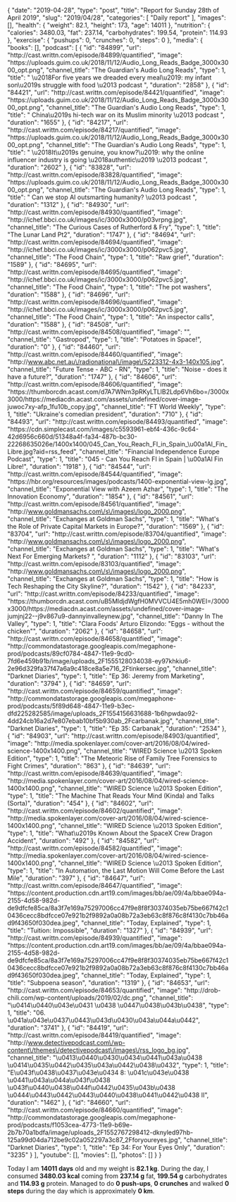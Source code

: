{
    "date": "2019-04-28",
    "type": "post",
    "title": "Report for Sunday 28th of April 2019",
    "slug": "2019\/04\/28",
    "categories": [
        "Daily report"
    ],
    "images": [],
    "health": {
        "weight": 82.1,
        "height": 173,
        "age": 14011
    },
    "nutrition": {
        "calories": 3480.03,
        "fat": 237.14,
        "carbohydrates": 199.54,
        "protein": 114.93
    },
    "exercise": {
        "pushups": 0,
        "crunches": 0,
        "steps": 0
    },
    "media": {
        "books": [],
        "podcast": [
            {
                "id": "84899",
                "url": "http:\/\/cast.writtn.com\/episode\/84899\/quantified",
                "image": "https:\/\/uploads.guim.co.uk\/2018\/11\/12\/Audio_Long_Reads_Badge_3000x3000_opt.png",
                "channel_title": "The Guardian's Audio Long Reads",
                "type": 1,
                "title": " \u2018For five years we dreaded every meal\u2019: my infant son\u2019s struggle with food \u2013 podcast ",
                "duration": "2858"
            },
            {
                "id": "84421",
                "url": "http:\/\/cast.writtn.com\/episode\/84421\/quantified",
                "image": "https:\/\/uploads.guim.co.uk\/2018\/11\/12\/Audio_Long_Reads_Badge_3000x3000_opt.png",
                "channel_title": "The Guardian's Audio Long Reads",
                "type": 1,
                "title": " China\u2019s hi-tech war on its Muslim minority \u2013 podcast ",
                "duration": "1655"
            },
            {
                "id": "84217",
                "url": "http:\/\/cast.writtn.com\/episode\/84217\/quantified",
                "image": "https:\/\/uploads.guim.co.uk\/2018\/11\/12\/Audio_Long_Reads_Badge_3000x3000_opt.png",
                "channel_title": "The Guardian's Audio Long Reads",
                "type": 1,
                "title": " \u2018It\u2019s genuine, you know?\u2019: why the online influencer industry is going \u2018authentic\u2019 \u2013 podcast ",
                "duration": "2602"
            },
            {
                "id": "83828",
                "url": "http:\/\/cast.writtn.com\/episode\/83828\/quantified",
                "image": "https:\/\/uploads.guim.co.uk\/2018\/11\/12\/Audio_Long_Reads_Badge_3000x3000_opt.png",
                "channel_title": "The Guardian's Audio Long Reads",
                "type": 1,
                "title": " Can we stop AI outsmarting humanity? \u2013 podcast ",
                "duration": "1312"
            },
            {
                "id": "84930",
                "url": "http:\/\/cast.writtn.com\/episode\/84930\/quantified",
                "image": "http:\/\/ichef.bbci.co.uk\/images\/ic\/3000x3000\/p03vrpng.jpg",
                "channel_title": "The Curious Cases of Rutherford & Fry",
                "type": 1,
                "title": "The Lunar Land Pt2",
                "duration": "1747"
            },
            {
                "id": "84694",
                "url": "http:\/\/cast.writtn.com\/episode\/84694\/quantified",
                "image": "http:\/\/ichef.bbci.co.uk\/images\/ic\/3000x3000\/p062pvc5.jpg",
                "channel_title": "The Food Chain",
                "type": 1,
                "title": "Raw grief",
                "duration": "1589"
            },
            {
                "id": "84695",
                "url": "http:\/\/cast.writtn.com\/episode\/84695\/quantified",
                "image": "http:\/\/ichef.bbci.co.uk\/images\/ic\/3000x3000\/p062pvc5.jpg",
                "channel_title": "The Food Chain",
                "type": 1,
                "title": "The pot washers",
                "duration": "1588"
            },
            {
                "id": "84696",
                "url": "http:\/\/cast.writtn.com\/episode\/84696\/quantified",
                "image": "http:\/\/ichef.bbci.co.uk\/images\/ic\/3000x3000\/p062pvc5.jpg",
                "channel_title": "The Food Chain",
                "type": 1,
                "title": "An inspector calls",
                "duration": "1588"
            },
            {
                "id": "84508",
                "url": "http:\/\/cast.writtn.com\/episode\/84508\/quantified",
                "image": "",
                "channel_title": "Gastropod",
                "type": 1,
                "title": "Potatoes in Space!",
                "duration": "0"
            },
            {
                "id": "84460",
                "url": "http:\/\/cast.writtn.com\/episode\/84460\/quantified",
                "image": "http:\/\/www.abc.net.au\/radionational\/image\/5223312-4x3-140x105.jpg",
                "channel_title": "Future Tense - ABC - RN",
                "type": 1,
                "title": "Noise - does it have a future?",
                "duration": "1747"
            },
            {
                "id": "84606",
                "url": "http:\/\/cast.writtn.com\/episode\/84606\/quantified",
                "image": "https:\/\/thumborcdn.acast.com\/d7A7WNm3pRKyLTLlB2Ldp6Vh6bo=\/3000x3000\/https:\/\/mediacdn.acast.com\/assets\/undefined\/cover-image-juwoc7xy-afp_1fu10b_copy.jpg",
                "channel_title": "FT World Weekly",
                "type": 1,
                "title": "Ukraine's comedian president",
                "duration": "710"
            },
            {
                "id": "84493",
                "url": "http:\/\/cast.writtn.com\/episode\/84493\/quantified",
                "image": "https:\/\/cdn.simplecast.com\/images\/c5593961-ebf4-436c-9c64-42d6956c660d\/51348a4f-fa34-487b-bc30-22268635026e\/1400x1400\/045_Can_You_Reach_FI_in_Spain_\u00a1Al_Fin_Libre.jpg?aid=rss_feed",
                "channel_title": "Financial Independence Europe Podcast",
                "type": 1,
                "title": "045 - Can You Reach FI in Spain | \u00a1Al Fin Libre!",
                "duration": "1918"
            },
            {
                "id": "84544",
                "url": "http:\/\/cast.writtn.com\/episode\/84544\/quantified",
                "image": "https:\/\/hbr.org\/resources\/images\/podcasts\/1400-exponential-view-lg.jpg",
                "channel_title": "Exponential View with Azeem Azhar",
                "type": 1,
                "title": "The Innovation Economy",
                "duration": "1854"
            },
            {
                "id": "84561",
                "url": "http:\/\/cast.writtn.com\/episode\/84561\/quantified",
                "image": "http:\/\/www.goldmansachs.com\/s\/images\/logo_2000.png",
                "channel_title": "Exchanges at Goldman Sachs",
                "type": 1,
                "title": "What's the Role of Private Capital Markets in Europe?",
                "duration": "1569"
            },
            {
                "id": "83704",
                "url": "http:\/\/cast.writtn.com\/episode\/83704\/quantified",
                "image": "http:\/\/www.goldmansachs.com\/s\/images\/logo_2000.png",
                "channel_title": "Exchanges at Goldman Sachs",
                "type": 1,
                "title": "What's Next For Emerging Markets? ",
                "duration": "1112"
            },
            {
                "id": "83103",
                "url": "http:\/\/cast.writtn.com\/episode\/83103\/quantified",
                "image": "http:\/\/www.goldmansachs.com\/s\/images\/logo_2000.png",
                "channel_title": "Exchanges at Goldman Sachs",
                "type": 1,
                "title": "How is Tech Reshaping the City Skyline?",
                "duration": "1542"
            },
            {
                "id": "84233",
                "url": "http:\/\/cast.writtn.com\/episode\/84233\/quantified",
                "image": "https:\/\/thumborcdn.acast.com\/uB5MldjdWgfH0MVVCU4E5mh0WEI=\/3000x3000\/https:\/\/mediacdn.acast.com\/assets\/undefined\/cover-image-jumjnj22--j9v867u9-dannyinvalleynew.jpg",
                "channel_title": "Danny In The Valley",
                "type": 1,
                "title": "Clara Foods' Arturo Elizondo: \"Eggs - without the chicken\"",
                "duration": "2062"
            },
            {
                "id": "84658",
                "url": "http:\/\/cast.writtn.com\/episode\/84658\/quantified",
                "image": "http:\/\/commondatastorage.googleapis.com\/megaphone-prod\/podcasts\/89cf0784-4847-11e9-9cd0-7fd6e459b91b\/image\/uploads_2F1555128034038-ey97khkiu6-2e96d329fa37f47a6a9c418ce8a5e716_2Ftinkersec.jpg",
                "channel_title": "Darknet Diaries",
                "type": 1,
                "title": "Ep 36: Jeremy from Marketing",
                "duration": "3794"
            },
            {
                "id": "84659",
                "url": "http:\/\/cast.writtn.com\/episode\/84659\/quantified",
                "image": "http:\/\/commondatastorage.googleapis.com\/megaphone-prod\/podcasts\/5f89d648-4847-11e9-b3ec-dfd225282585\/image\/uploads_2F1554156631688-1b6hpwdao92-4dd24cb16a2d7e807ebab10bf5b930ab_2Fcarbanak.jpg",
                "channel_title": "Darknet Diaries",
                "type": 1,
                "title": "Ep 35: Carbanak",
                "duration": "2534"
            },
            {
                "id": "84903",
                "url": "http:\/\/cast.writtn.com\/episode\/84903\/quantified",
                "image": "http:\/\/media.spokenlayer.com\/cover-art\/2016\/08\/04\/wired-science-1400x1400.png",
                "channel_title": "WIRED Science \u2013 Spoken Edition",
                "type": 1,
                "title": "The Meteoric Rise of Family Tree Forensics to Fight Crimes",
                "duration": "863"
            },
            {
                "id": "84639",
                "url": "http:\/\/cast.writtn.com\/episode\/84639\/quantified",
                "image": "http:\/\/media.spokenlayer.com\/cover-art\/2016\/08\/04\/wired-science-1400x1400.png",
                "channel_title": "WIRED Science \u2013 Spoken Edition",
                "type": 1,
                "title": "The Machine That Reads Your Mind (Kinda) and Talks (Sorta)",
                "duration": "454"
            },
            {
                "id": "84602",
                "url": "http:\/\/cast.writtn.com\/episode\/84602\/quantified",
                "image": "http:\/\/media.spokenlayer.com\/cover-art\/2016\/08\/04\/wired-science-1400x1400.png",
                "channel_title": "WIRED Science \u2013 Spoken Edition",
                "type": 1,
                "title": "What\u2019s Known About the SpaceX Crew Dragon Accident",
                "duration": "492"
            },
            {
                "id": "84582",
                "url": "http:\/\/cast.writtn.com\/episode\/84582\/quantified",
                "image": "http:\/\/media.spokenlayer.com\/cover-art\/2016\/08\/04\/wired-science-1400x1400.png",
                "channel_title": "WIRED Science \u2013 Spoken Edition",
                "type": 1,
                "title": "In Automation, the Last Motion Will Come Before the Last Mile",
                "duration": "397"
            },
            {
                "id": "84647",
                "url": "http:\/\/cast.writtn.com\/episode\/84647\/quantified",
                "image": "https:\/\/content.production.cdn.art19.com\/images\/bb\/ae\/09\/4a\/bbae094a-2155-4d58-982d-de9dfcfe85ca\/8a3f7e169a75297006cc47f9e8f8f30374035eb75be667f42c10436cecc8bdfcce07e921b2f9892a0a08b72a3eb63c8f876c8f4130c7bb46ad9f43650f030dea.jpeg",
                "channel_title": "Today, Explained",
                "type": 1,
                "title": "Tuition: Impossible",
                "duration": "1327"
            },
            {
                "id": "84939",
                "url": "http:\/\/cast.writtn.com\/episode\/84939\/quantified",
                "image": "https:\/\/content.production.cdn.art19.com\/images\/bb\/ae\/09\/4a\/bbae094a-2155-4d58-982d-de9dfcfe85ca\/8a3f7e169a75297006cc47f9e8f8f30374035eb75be667f42c10436cecc8bdfcce07e921b2f9892a0a08b72a3eb63c8f876c8f4130c7bb46ad9f43650f030dea.jpeg",
                "channel_title": "Today, Explained",
                "type": 1,
                "title": "Subpoena season",
                "duration": "1319"
            },
            {
                "id": "84653",
                "url": "http:\/\/cast.writtn.com\/episode\/84653\/quantified",
                "image": "http:\/\/drob-chili.com\/wp-content\/uploads\/2019\/02\/dc.png",
                "channel_title": "\u0414\u0440\u043e\u0431 \u0438 \u0447\u0438\u043b\u0438",
                "type": 1,
                "title": "06. \u041a\u043e\u0437\u0443\u043d\u0430\u043a\u044a\u0442",
                "duration": "3741"
            },
            {
                "id": "84419",
                "url": "http:\/\/cast.writtn.com\/episode\/84419\/quantified",
                "image": "http:\/\/www.detectivepodcast.com\/wp-content\/themes\/detectivepodcast\/images\/rss_logo_bg.jpg",
                "channel_title": "\u0413\u0440\u0430\u0434\u0441\u043a\u0438 \u0414\u0435\u0442\u0435\u043a\u0442\u0438\u0432",
                "type": 1,
                "title": "E\u043f\u0438\u0437\u043e\u0434 8: \u041c\u043e\u0438 \u0441\u043a\u044a\u043f\u0438 \u043f\u0440\u0438\u044f\u0442\u0435\u043b\u0438 \u0444\u0443\u0442\u0443\u0440\u0438\u0441\u0442\u0438 II",
                "duration": "1462"
            },
            {
                "id": "84660",
                "url": "http:\/\/cast.writtn.com\/episode\/84660\/quantified",
                "image": "http:\/\/commondatastorage.googleapis.com\/megaphone-prod\/podcasts\/f1053cea-4773-11e9-b69e-2b7b70a1bdfa\/image\/uploads_2F1552767298412-dknyled97hb-125a99d04da712be9c02a052297a3c87_2Fforyoureyes.jpg",
                "channel_title": "Darknet Diaries",
                "type": 1,
                "title": "Ep 34: For Your Eyes Only",
                "duration": "3235"
            }
        ],
        "youtube": [],
        "movies": [],
        "photos": []
    }
}

Today I am <strong>14011 days</strong> old and my weight is <strong>82.1 kg</strong>. During the day, I consumed <strong>3480.03 kcal</strong> coming from <strong>237.14 g</strong> fat, <strong>199.54 g</strong> carbohydrates and <strong>114.93 g</strong> protein. Managed to do <strong>0 push-ups</strong>, <strong>0 crunches</strong> and walked <strong>0 steps</strong> during the day which is approximately <strong>0 km</strong>.